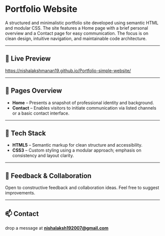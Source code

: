 
# Portfolio Website

A structured and minimalistic portfolio site developed using semantic HTML and modular CSS. The site features a Home page with a brief personal overview and a Contact page for easy communication. The focus is on clean design, intuitive navigation, and maintainable code architecture.

---

## 🔗 Live Preview

https://nishalakshmanan19.github.io/Portfolio-simple-website/

---

## 📂 Pages Overview

- **Home** – Presents a snapshot of professional identity and background.
- **Contact** – Enables visitors to initiate communication via listed channels or a basic contact interface.

---

## 🧱 Tech Stack

- **HTML5** – Semantic markup for clean structure and accessibility.
- **CSS3** – Custom styling using a modular approach; emphasis on consistency and layout clarity.

---


## 💬 Feedback & Collaboration

Open to constructive feedback and collaboration ideas. Feel free to suggest improvements.

---

## 📫 Contact

 drop a message at **nishalaksh192007@gmail.com**  


